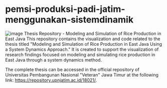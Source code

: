 # pemsi-produksi-padi-jatim-menggunakan-sistemdinamik
![image](https://github.com/user-attachments/assets/294c0684-ba51-443c-90df-558f57cc99a3)
Thesis Repository - Modeling and Simulation of Rice Production in East Java
This repository contains the visualization and code related to the thesis titled "Modeling and Simulation of Rice Production in East Java Using a System Dynamics Approach." It is created to support the visualization of research findings focused on modeling and simulating rice production in East Java through a system dynamics method.

The complete thesis can be accessed in the official repository of Universitas Pembangunan Nasional "Veteran" Jawa Timur at the following link: https://repository.upnjatim.ac.id/18021/.

